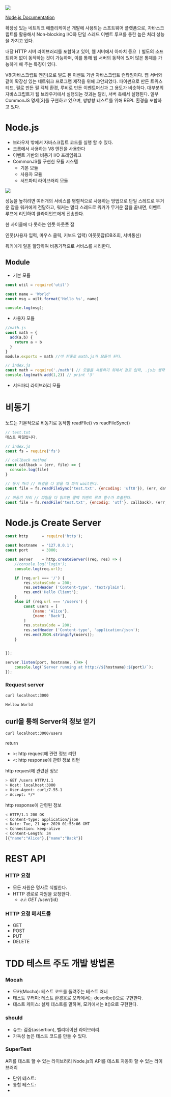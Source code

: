 
![](assets/node-7a0b8179.png)

[Node.js Documentation](https://nodejs.org/dist/latest-v8.x/docs/api/synopsis.html)

확장성 있는 네트워크 애플리케이션 개발에 사용되는 소프트웨어 플랫폼으로, 자바스크립트를 활용해서 Non-blocking I/O와 단일 스레드 이벤트 루프를 통한 높은 처리 성능을 가지고 있다.

내장 HTTP 서버 라이브러리를 포함하고 있어, 웹 서버에서 아파치 등으 ㅣ별도의 소프트웨어 없이 동작하는 것이 가능하며, 이를 통해 웹 서버의 동작에 있어 많은 통제를 가능하게 해 주는 특징이 있다.

V8(자바스크립트 엔진)으로 빌드 된 이벤트 기반 자바스크립트 런타임이다. 웹 서버와 같이 확장성 있는 네트워크 프로그램 제작을 위해 고안되었다.
파이썬으로 만든 트위스티드, 펄로 만든 펄 객체 환경, 루비로 만든 이벤트머신과 그 용도가 비슷하다. 대부분의 자바스크립트가 웹 브라우저에서 실행되는 것과는 달리, 서버 측에서 실행된다. 일부 CommonJS 명세[3]를 구현하고 있으며, 쌍방향 테스트를 위해 REPL 환경을 포함하고 있다.

# Node.js

* 브라우저 밖에서 자바스크립트 코드를 실행 할 수 있다.
* 크롬에서 사용하는 V8 엔진을 사용한다
* 이벤트 기반의 비동기 I/O 프레임워크
* CommonJS를 구현한 모듈 시스템
  + 기본 모듈
  + 사용자 모듈
  + 서드파티 라이브러리 모듈


![](assets/node-2f6d9349.png)

성능을 높히려면 여러개의 서비스를 병렬적으로 사용하는 방법으로 단일 스레드로 무거운 잡을 워커에게 전달하고, 워커는 멀티 스레드로 워커가 무거운 잡을 끝내면, 이벤트 루프에 리턴하여 클라이언드에게 전송한다.

한 사이클에 다 못하는 인풋 아웃풋 잡

인풋(사용자 입력, 마우스 클릭, 키보드 입력)
아웃풋잡(DB조회, 서버통신)

워커에게 일을 할당하여 비동기적으로 서비스를 처리한다.


## Module

* 기본 모듈
```js
const util = require('util')

const name = 'World'
const msg = uilt.format('Hello %s', name)

console.log(msg);
```

* 사용자 모듈
```js
//math.js
const math = {
  add(a,b) {
    return a + b
  }
}
module.exports = math //이 한줄로 math.js가 모듈이 된다.

// index.js
const math = require('./math') // 모듈을 사용하기 위해서 경로 입력, .js는 생략
console.log(math.add(1,2)) // print '3'
```
* 서드파티 라이브러리 모듈

# 비동기
노드는 기본적으로 비동기로 동작함
readFIle() vs readFileSync()

```js
// test.txt
테스트 파일입니다.

// index.js
const fs = require('fs')

// callback method
const callback = (err, file) => {
  console.log(file)
}

// 동기 처리 // 파일을 다 읽을 때 까지 wait한다.
const file = fs.readFileSync('test.txt'. {encoding: 'uft8'}), (err, data) => console.log(file)) // 테스트 파일입니다.

// 비동기 처리 // 파일을 다 읽으면 콜백 이벤트 루프 함수가 호출된다.
const file = fs.readFile('test.txt', {encodig: 'utf'}, callback), (err, data) => console.log(file)  // undefind
```

# Node.js Create Server

```js
const http      = require('http');

const hostname  = '127.0.0.1';
const port      = 3000;

const server    = http.createServer((req, res) => {
    //console.log('login');
    console.log(req.url);

    if (req.url === '/') {
        res.statusCode = 200;
        res.setHeader ('Content-type', 'text/plain');
        res.end('Hello Client');
    }
    else if (req.url === '/users') {
        const users = [
            {name: 'Alice'},
            {name: 'Back'},
        ]
        res.statusCode = 200;
        res.setHeader ('Content-type', 'application/json');
        res.end(JSON.stringify(users));
    }


});

server.listen(port, hostname, ()=> {
    console.log(`Server running at http://${hostname}:${port}/`);
});                                                                                                                                                                                                                                                                                                                                                                                                                                                                   
```

### Request server

```cmd
curl localhost:3000
```

```return
Hellow World
```

## curl을 통해 Server의 정보 얻기

```bash
curl localhost:3000/users
```
return
* $>$: http request에 관련 정보 리턴
* $<$: http response에 관련 정보 리턴


http request에 관련된 정보
```bash
> GET /users HTTP/1.1
> Host: localhost:3000
> User-Agent: curl/7.55.1
> Accept: */*
```

http response에 관련된 정보
```bash
< HTTP/1.1 200 OK
< Content-type: application/json
< Date: Tue, 21 Apr 2020 01:55:06 GMT
< Connection: keep-alive
< Content-Length: 34
[{"name":"Alice"},{"name":"Back"}]
```
# REST API

### HTTP 요청
* 모든 자원은 명사로 식별한다.
* HTTP 경로로 자원을 요청한다.
  + $e.i$: $GET$ $/user/${id}

### HTTP 요청 메서드를
* GET
* POST
* PUT
* DELETE

# TDD 테스트 주도 개발 방법론

### Mocah
* 모카(Mocha): 테스트 코드를 돌려주는 테스트 러너
* 테스트 꾸러미: 테스트 환경응로 모카에서는 describe()으로 구현한다.
* 테스트 케이스: 실제 테스트를 말하며, 모카에서는 it()으로 구현한다.

### should
* 슈드: 검증(assertion), 벨리데이션 라이브러리.
* 가독성 높은 테스트 코드를 만들 수 있다.

### SuperTest
API를 테스트 할 수 있는 라이브러리
Node.js의 API를 테스트 자동화 할 수 있는 라이브러리

* 단위 테스트:
* 통합 테스트:
*
